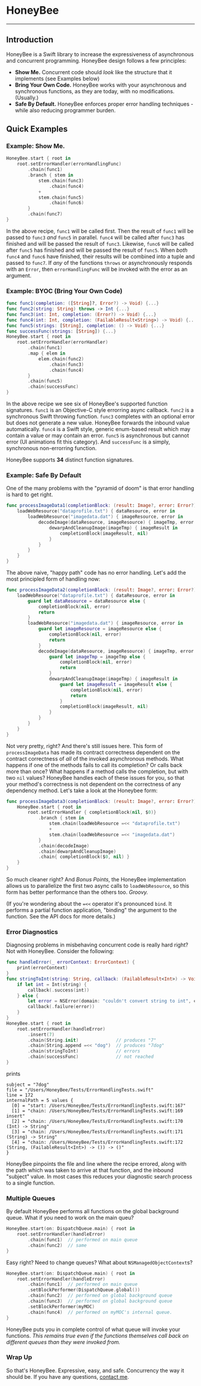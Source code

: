 # HoneyBee 
---
## Introduction

HoneyBee is a Swift library to increase the expressiveness of asynchronous and concurrent programming. HoneyBee design follows a few principles:

- __Show Me.__ Concurrent code should _look_ like the structure that it implements (see Examples below)
- __Bring Your Own Code.__ HoneyBee works with your asynchronous and synchronous functions, as they are today, with no modifications. (Usually.)
- __Safe By Default.__ HoneyBee enforces proper error handling techniques - while also reducing programmer burden. 


## Quick Examples

### Example: Show Me.
```swift
HoneyBee.start { root in
    root.setErrorHandler(errorHandlingFunc)
        .chain(func1)
        .branch { stem in
            stem.chain(func3)
                .chain(func4)
            +
            stem.chain(func5)
                .chain(func6)
        }
        .chain(func7)
}
```

In the above recipe, `func1` will be called first. Then the result of `func1` will be passed to `func3` _and_ `func5` in parallel. `func4` will be called after `func3` has finished and will be passed the result of `func3`. Likewise, `func6` will be called after `func5` has finished and will be passed the result of `func5`. When _both_ `func4` and `func6` have finished, their results will be combined into a tuple and passed to `func7`. If _any_ of the functions `throws` or asynchronously responds with an `Error`, then `errorHandlingFunc` will be invoked with the error as an argument.

### Example: BYOC (Bring Your Own Code)
```swift
func func1(completion: ([String]?, Error?) -> Void) {...}
func func2(string: String) throws -> Int {...}
func func3(int: Int, completion: (Error?) -> Void) {...}
func func4(int: Int, completion: (FailableResult<String>) -> Void) {...}
func func5(strings: [String], completion: () -> Void) {...}
func successFunc(strings: [String]) {...}
HoneyBee.start { root in
    root.setErrorHandler(errorHandler)
        .chain(func1)
        .map { elem in
            elem.chain(func2)
                .chain(func3)
                .chain(func4)
        }
        .chain(func5)
        .chain(successFunc)
}
```

In the above recipe we see six of HoneyBee's supported function signatures. `func1` is an Objective-C style errorring async callback. `func2` is a synchronous Swift throwing function. `func3` completes with an optional error but does not generate a new value. HoneyBee forwards the inbound value automatically. `func4` is a Swift style, generic enum-based result which may contain a value or may contain an error. `func5` is asynchronous but cannot error (UI animations fit this category). And `successFunc` is a simply, synchronous non-errorring function. 

HoneyBee supports **34** distinct function signatures.

### Example: Safe By Default


One of the many problems with the "pyramid of doom" is that error handling is hard to get right.

```swift
func processImageData1(completionBlock: (result: Image?, error: Error?) -> Void) {
    loadWebResource("dataprofile.txt") { dataResource, error in
        loadWebResource("imagedata.dat") { imageResource, error in
            decodeImage(dataResource, imageResource) { imageTmp, error in
                dewarpAndCleanupImage(imageTmp) { imageResult in
                    completionBlock(imageResult, nil)
                }
            }
        }
    }
}
```

The above naive, "happy path" code has no error handling. 
Let's add the most principled form of handling now:

```swift
func processImageData2(completionBlock: (result: Image?, error: Error?) -> Void) {
    loadWebResource("dataprofile.txt") { dataResource, error in
        guard let dataResource = dataResource else {
            completionBlock(nil, error)
            return
        }
        loadWebResource("imagedata.dat") { imageResource, error in
            guard let imageResource = imageResource else {
                completionBlock(nil, error)
                return
            }
            decodeImage(dataResource, imageResource) { imageTmp, error in
                guard let imageTmp = imageTmp else {
                    completionBlock(nil, error)
                    return
                }
                dewarpAndCleanupImage(imageTmp) { imageResult in
                    guard let imageResult = imageResult else {
                        completionBlock(nil, error)
                        return
                    }
                    completionBlock(imageResult, nil)
                }
            }
        }
    }
}
```

Not very pretty, right? And there's still issues here. This form of `processImageData` has made its contract correctness dependent on the contract correctness of _all_ of the invoked asynchronous methods. What happens if one of the methods fails to call its completion? Or calls back more than once? What happens if a method calls the completion, but with two `nil` values? HoneyBee handles each of these issues for you, so that your method's correctness is not dependent on the correctness of any dependency method. 
Let's take a look at the Honeybee form:

```swift
func processImageData3(completionBlock: (result: Image?, error: Error?) -> Void) {
    HoneyBee.start { root in
        root.setErrorHandler { completionBlock(nil, $0)}
            .branch { stem in
                stem.chain(loadWebResource =<< "dataprofile.txt")
                +
                stem.chain(loadWebResource =<< "imagedata.dat")
            }
            .chain(decodeImage)
            .chain(dewarpAndCleanupImage)
            .chain{ completionBlock($0, nil) }
    }
}
```

So much cleaner right? And _Bonus Points_, the HoneyBee implementation allows us to parallelize the first two async calls to `loadWebResource`, so this form has better performance than the others too. _Groovy._

(If you're wondering about the `=<<` operator it's pronounced `bind`. It performs a partial function application, "binding" the argument to the function. See the API docs for more details.)

### Error Diagnostics


Diagnosing problems in misbehaving concurrent code is really hard right? Not with HoneyBee. Consider the following: 

```swift
func handleError(_ errorContext: ErrorContext) {
    print(errorContext)
}
func stringToInt(string: String, callback: (FailableResult<Int>) -> Void) {
    if let int = Int(string) {
        callback(.success(int))
    } else {
        let error = NSError(domain: "couldn't convert string to int", code: -2, userInfo: ["string:": string])
        callback(.failure(error))
    }
}
HoneyBee.start { root in
    root.setErrorHandler(handleError)
        .insert(7)
        .chain(String.init)              // produces "7"
        .chain(String.append =<< "dog")  // produces "7dog"
        .chain(stringToInt)              // errors
        .chain(successFunc)              // not reached
}
```

prints

```
subject = "7dog"
file = "/Users/HoneyBee/Tests/ErrorHandlingTests.swift"
line = 172
internalPath = 5 values {
  [0] = "start: /Users/HoneyBee/Tests/ErrorHandlingTests.swift:167"
  [1] = "chain: /Users/HoneyBee/Tests/ErrorHandlingTests.swift:169 insert"
  [2] = "chain: /Users/HoneyBee/Tests/ErrorHandlingTests.swift:170 (Int) -> String"
  [3] = "chain: /Users/HoneyBee/Tests/ErrorHandlingTests.swift:171 (String) -> String"
  [4] = "chain: /Users/HoneyBee/Tests/ErrorHandlingTests.swift:172 (String, (FailableResult<Int>) -> ()) -> ()"
}
```

HoneyBee pinpoints the file and line where the recipe errored, along with the path which was taken to arrive at that function, and the inbound "subject" value. In most cases this reduces your diagnostic search process to a single function. 

### Multiple Queues

By default HoneyBee performs all functions on the global background queue. What if you need to work on the main queu?

```swift
HoneyBee.start(on: DispatchQueue.main) { root in
    root.setErrorHandler(handleError)
        .chain(func1)  // performed on main queue
        .chain(func2)  // same
}
```

Easy right? Need to change queues? What about `NSManagedObjectContext`s?

```swift
HoneyBee.start(on: DispatchQueue.main) { root in
    root.setErrorHandler(handleError)
        .chain(func1)  // performed on main queue
        .setBlockPerformer(DispatchQueue.global())
        .chain(func2)  // performed on global background queue 
        .chain(func3)  // performed on global background queue 
        .setBlockPerformer(myMOC)
        .chain(func4)  // performed on myMOC's internal queue. 
}
```

HoneyBee puts you in complete control of what queue will invoke your functions. _This remains true even if the functions themselves call back on different queues than they were invoked from._

### Wrap Up


So that's HoneyBee. Expressive, easy, and safe. Concurrency the way it should be.
If you have any questions, [contact me](mailto:alex@iamapps.net).